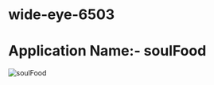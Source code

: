 # wide-eye-6503
# Application Name:- soulFood
![soulFood](https://user-images.githubusercontent.com/105925560/200720902-1cb0f234-4590-4892-b7fe-824903cb5707.png)
